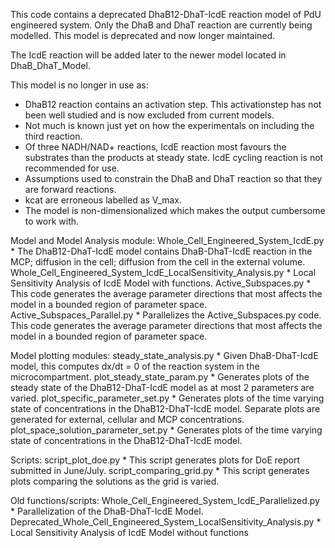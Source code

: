 This code contains a deprecated DhaB12-DhaT-IcdE reaction model of PdU engineered system. Only the DhaB and DhaT reaction are currently being modelled. This model is deprecated and now longer maintained. 

The IcdE reaction will be added later to the newer model located in DhaB_DhaT_Model.

This model is no longer in use as:
* DhaB12 reaction contains an activation step. This activationstep has not been well studied and is now excluded from current models.
* Not much is known just yet on how the experimentals on including the third reaction. 
* Of three NADH/NAD+ reactions, IcdE reaction most favours the substrates than the products at steady state. IcdE cycling reaction is not recommended for use. 
* Assumptions used to constrain the DhaB and DhaT reaction so that they are forward reactions.
* kcat are erroneous labelled as V_max.
* The model is non-dimensionalized which makes the output cumbersome to work with.


Model and Model Analysis module:
Whole_Cell_Engineered_System_IcdE.py
	* The DhaB12-DhaT-IcdE model contains DhaB-DhaT-IcdE reaction
	in the MCP; diffusion in the cell; diffusion from the cell 
	in the external volume.
Whole_Cell_Engineered_System_IcdE_LocalSensitivity_Analysis.py
	* Local Sensitivity Analysis of IcdE Model with functions.
Active_Subspaces.py
	* This code generates the average parameter directions that most affects 
	the model in a bounded region of parameter space.
Active_Subspaces_Parallel.py
	* Parallelizes the Active_Subspaces.py code. This code generates the
	average parameter directions that most affects the model in a bounded region
	of parameter space.
	
Model plotting modules:
steady_state_analysis.py
	* Given DhaB-DhaT-IcdE model, this computes dx/dt = 0 of the
	reaction system in the microcompartment.
plot_steady_state_param.py
	* Generates plots of the steady state of the DhaB12-DhaT-IcdE model
	as at most 2 parameters are varied.
plot_specific_parameter_set.py 
	* Generates plots of the time varying state of concentrations
	in the DhaB12-DhaT-IcdE model. Separate plots are generated
	for external, cellular and MCP concentrations.
plot_space_solution_parameter_set.py
	* Generates plots of the time varying state of concentrations
	in the DhaB12-DhaT-IcdE model. 

Scripts: 
script_plot_doe.py
	* This script generates plots for DoE report submitted in June/July.
script_comparing_grid.py
	* This script generates plots comparing the solutions as the grid 
	is varied.
		
Old functions/scripts:
Whole_Cell_Engineered_System_IcdE_Parallelized.py
	* Parallelization of the DhaB-DhaT-IcdE Model.
Deprecated_Whole_Cell_Engineered_System_LocalSensitivity_Analysis.py 
	* Local Sensitivity Analysis of IcdE Model without functions
